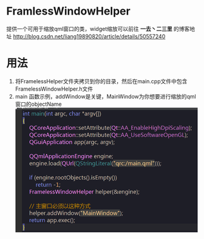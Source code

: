 # FramlessWindowHelper

提供一个可用于缩放qml窗口的类，widget缩放可以前往 **一去丶二三里** 的博客地址 http://blog.csdn.net/liang19890820/article/details/50557240

# 用法 #
1. 将FramelessHelper文件夹拷贝到你的目录，然后在main.cpp文件中包含FramelessWindowHelper.h文件
2. main 函数示例，addWindow是关键，MainWindow为你想要进行缩放的qml窗口的objectName
![image](https://github.com/lowbees/images/blob/master/FramelessWindowHelper.png)
